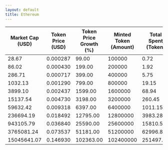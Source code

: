 ```yaml
---
layout: default
title: Ethereum
---
```

| Market Cap (USD) | Token Price (USD) | Token Price Growth (%) | Minted Token (Amount) | Total Spent (Token) | Author Revenue (USD) | Platform Mint Fee (USD) |
|------------------|-------------------|------------------------|-----------------------|--------------------|-------------------------|-------------------------|
| 28.67 | 0.000287 | 99.00 | 100000 | 0.72 | 0.65 | 0.06 |
| 86.02 | 0.000430 | 199.00 | 200000 | 1.92 | 1.72 | 0.17 |
| 286.71 | 0.000717 | 399.00 | 400000 | 5.75 | 5.16 | 0.52 |
| 1032.13 | 0.001290 | 799.00 | 800000 | 19.15 | 17.20 | 1.72 |
| 3899.10 | 0.002437 | 1599.00 | 1600000 | 68.94 | 61.93 | 6.19 |
| 15137.54 | 0.004730 | 3198.00 | 3200000 | 260.45 | 233.95 | 23.39 |
| 59632.42 | 0.009318 | 6397.00 | 6400000 | 1011.15 | 908.25 | 90.83 |
| 236694.19 | 0.018492 | 12795.00 | 12800000 | 3983.28 | 3577.94 | 357.79 |
| 943105.79 | 0.036840 | 25590.00 | 25600000 | 15810.53 | 14201.65 | 1420.17 |
| 3765081.24 | 0.073537 | 51181.00 | 51200000 | 62996.89 | 56586.35 | 5658.63 |
| 15045641.07 | 0.146930 | 102363.00 | 102400000 | 251497.14 | 225904.87 | 22590.49 |
